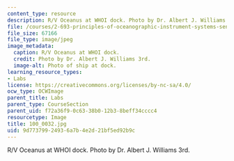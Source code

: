 ```yaml
---
content_type: resource
description: R/V Oceanus at WHOI dock. Photo by Dr. Albert J. Williams 3rd.
file: /courses/2-693-principles-of-oceanographic-instrument-systems-sensors-and-measurements-13-998-spring-2004/9d77379924936a7b4e2d21bf5ed92b9c_100_0032.jpg
file_size: 67166
file_type: image/jpeg
image_metadata:
  caption: R/V Oceanus at WHOI dock.
  credit: Photo by Dr. Albert J. Williams 3rd.
  image-alt: Photo of ship at dock.
learning_resource_types:
- Labs
license: https://creativecommons.org/licenses/by-nc-sa/4.0/
ocw_type: OCWImage
parent_title: Labs
parent_type: CourseSection
parent_uid: f72a36f9-0c63-38b0-12b3-8beff34cccc4
resourcetype: Image
title: 100_0032.jpg
uid: 9d773799-2493-6a7b-4e2d-21bf5ed92b9c
---
```

R/V Oceanus at WHOI dock. Photo by Dr. Albert J. Williams 3rd.